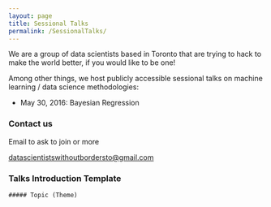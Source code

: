 ```yaml
---
layout: page
title: Sessional Talks
permalink: /SessionalTalks/
---
```


We are a group of data scientists based in Toronto that are trying to hack to make the world better, if you would like to be one!

Among other things, we host publicly accessible sessional talks on machine learning / data science methodologies:


* May 30, 2016: Bayesian Regression

### Contact us

Email to ask to join or more

[datascientistswithoutbordersto@gmail.com](mailto:datascientistswithoutbordersto@gmail.com)

### Talks Introduction Template

    ##### Topic (Theme)


